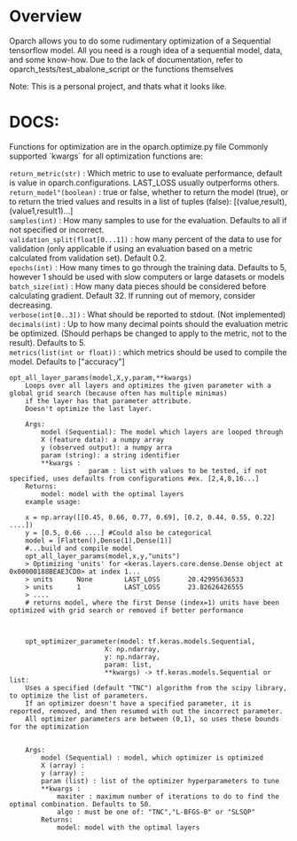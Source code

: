 # Overview
Oparch allows you to do some rudimentary optimization of a Sequential tensorflow model.
All you need is a rough idea of a sequential model, data, and some know-how.
Due to the lack of documentation, refer to oparch_tests/test_abalone_script or the functions themselves

Note: This is a personal project, and thats what it looks like.

# DOCS:
Functions for optimization are in the oparch.optimize.py file
Commonly supported ´kwargs´ for all optimization functions are:

`return_metric(str)` : Which metric to use to evaluate performance, default is value in oparch.configurations. LAST_LOSS usually outperforms others.  
`return_model"(boolean)` : true or false, whether to return the model (true), or to return the tried values and results in a list of tuples (false): [(value,result),     (value1,result1)...]  
`samples(int)` : How many samples to use for the evaluation. Defaults to all if not specified or incorrect.  
`validation_split(float[0...1])` : how many percent of the data to use for validation (only applicable if using an evaluation based on a metric calculated from validation set). Default 0.2.  
`epochs(int)` : How many times to go through the training data. Defaults to 5, however 1 should be used with slow computers or large datasets or models  
`batch_size(int)` : How many data pieces should be considered before calculating gradient. Default 32. If running out of memory, consider decreasing.  
`verbose(int[0..3])` : What should be reported to stdout. (Not implemented)  
`decimals(int)` : Up to how many decimal points should the evaluation metric be optimized. (Should perhaps be changed to apply to the metric, not to the result). Defaults to 5.  
`metrics(list(int or float))` : which metrics should be used to compile the model. Defaults to ["accuracy"]  

```
opt_all_layer_params(model,X,y,param,**kwargs)
    Loops over all layers and optimizes the given parameter with a global grid search (because often has multiple minimas)
    if the layer has that parameter attribute.
    Doesn't optimize the last layer.

    Args:
        model (Sequential): The model which layers are looped through
        X (feature data): a numpy array
        y (observed output): a numpy arra
        param (string): a string identifier
        **kwargs : 
                    param : list with values to be tested, if not specified, uses defaults from configurations #ex. [2,4,8,16...]
    Returns:
        model: model with the optimal layers
    example usage:

    x = np.array([[0.45, 0.66, 0.77, 0.69], [0.2, 0.44, 0.55, 0.22] ....])
    y = [0.5, 0.66 ....] #Could also be categorical
    model = [Flatten(),Dense(1),Dense(1)]
    #...build and compile model
    opt_all_layer_params(model,x,y,"units")
    > Optimizing 'units' for <keras.layers.core.dense.Dense object at 0x00000188BEAE3CD0> at index 1...
    > units      None        LAST_LOSS       20.42995636533
    > units      1           LAST_LOSS       23.82626426555
    > ....
    # returns model, where the first Dense (index=1) units have been optimized with grid search or removed if better performance



    opt_optimizer_parameter(model: tf.keras.models.Sequential,
                        X: np.ndarray,
                        y: np.ndarray,
                        param: list,
                        **kwargs) -> tf.keras.models.Sequential or list:
    Uses a specified (default "TNC") algorithm from the scipy library, to optimize the list of parameters.
    If an optimizer doesn't have a specified parameter, it is reported, removed, and then resumed with out the incorrect parameter.
    All optimizer parameters are between (0,1), so uses these bounds for the optimization


    Args:
        model (Sequential) : model, which optimizer is optimized
        X (array) :
        y (array) : 
        param (list) : list of the optimizer hyperparameters to tune
        **kwargs : 
            maxiter : maximum number of iterations to do to find the optimal combination. Defaults to 50.
            algo : must be one of: "TNC","L-BFGS-B" or "SLSQP"
        Returns:
            model: model with the optimal layers

